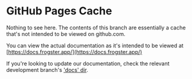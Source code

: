 # GitHub Pages Cache

Nothing to see here. The contents of this branch are essentially a cache that's not intended to be viewed on github.com.

You can view the actual documentation as it's intended to be viewed at [https://docs.frogster.app/](https://docs.frogster.app/)

If you're looking to update our documentation, check the relevant development branch's ['docs' dir](https://github.com/Frogster-app/docs/tree/dev/docs).
